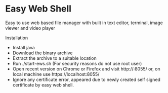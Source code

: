 # Easy Web Shell

Easy to use web based file manager with built in text editor, terminal, image viewer and video player

Installation
- Install java
- Download the binary archive
- Extract the archive to a suitable location
- Run ./start-ews.sh (For security reasons do not use root user)
- Open recent version on Chrome or Firefox and visit http://<your ip address>:8055/ or, on local machine use https://localhost:8055/
- Ignore any certificate error, appeared due to newly created self signed certificate by easy web shell.

